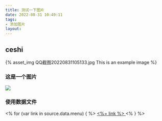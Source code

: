 ```yaml
---
title: 测试一下图片
date: 2022-08-31 10:49:11
tags:
- 添加图片
layout: 
---
```


## ceshi 
{% asset_img QQ截图20220831105133.jpg This is an example image %}

### 这是一个图片
![](QQ截图202.jpg)



### 使用数据文件
<% for (var link in source.data.menu) { %>
  <a href="<%= source.data.menu[link] %>"> <%= link %> </a>
<% } %>